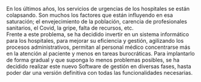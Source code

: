 En los últimos años, los servicios de urgencias de los hospitales se están
colapsando. Son muchos los factores que están influyendo en esa saturación; el
envejecimiento de la población, carencia de profesionales sanitarios, el Covid, la
gripe, falta de recursos, etc.   
Frente a este problema, se ha decidido invertir en un sistema informático para los hospitales, para mejorar su eficiencia y gestión, agilizando los procesos
administrativos, permitan al personal médico concentrarse más en la atención al
paciente y menos en tareas burocráticas.
Para implantarlo de forma gradual y que suponga lo menos problemas posibles, se
ha decidido realizar este nuevo Software de gestión en diversas fases, hasta poder
dar una versión definitiva con todas las funcionalidades necesarias.
